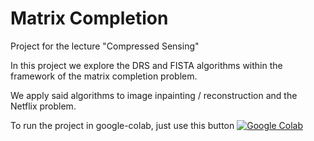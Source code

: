 # Matrix Completion
Project for the lecture "Compressed Sensing"


In this project we explore the DRS and FISTA algorithms within the framework of the matrix completion problem.

We apply said algorithms to image inpainting / reconstruction and the Netflix problem.

To run the project in google-colab, just use this button
[![Google Colab](https://badgen.net/badge/Launch/on%20Google%20Colab/blue?icon=terminal)](https://colab.research.google.com/github/uprestel/Matrix-Completion/blob/master/project.ipynb)
